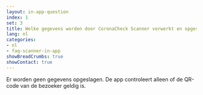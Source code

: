 ```yaml
---
layout: in-app-question
index: 1
set: 3
title: Welke gegevens worden door CoronaCheck Scanner verwerkt en opgeslagen?
lang: nl
categories:
- nl
- faq-scanner-in-app
showBreadCrumbs: true
showContact: true
---
```

Er worden geen gegevens opgeslagen. De app controleert alleen of de QR-code van de bezoeker geldig is.
